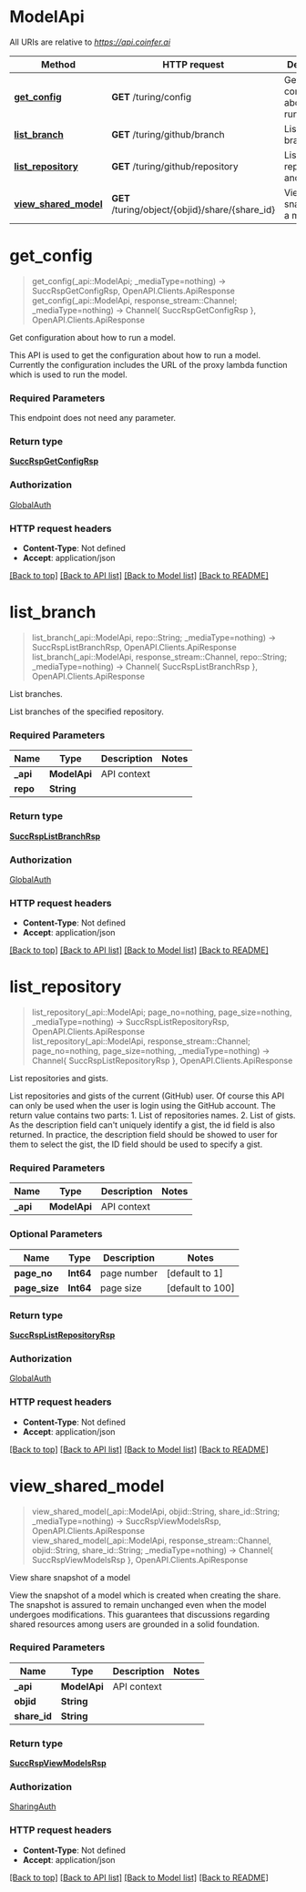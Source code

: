 # ModelApi

All URIs are relative to *https://api.coinfer.ai*

Method | HTTP request | Description
------------- | ------------- | -------------
[**get_config**](ModelApi.md#get_config) | **GET** /turing/config | Get configuration about how to run a model.
[**list_branch**](ModelApi.md#list_branch) | **GET** /turing/github/branch | List branches.
[**list_repository**](ModelApi.md#list_repository) | **GET** /turing/github/repository | List repositories and gists.
[**view_shared_model**](ModelApi.md#view_shared_model) | **GET** /turing/object/{objid}/share/{share_id} | View share snapshot of a model


# **get_config**
> get_config(_api::ModelApi; _mediaType=nothing) -> SuccRspGetConfigRsp, OpenAPI.Clients.ApiResponse <br/>
> get_config(_api::ModelApi, response_stream::Channel; _mediaType=nothing) -> Channel{ SuccRspGetConfigRsp }, OpenAPI.Clients.ApiResponse

Get configuration about how to run a model.

This API is used to get the configuration about how to run a model. Currently the configuration includes the URL of the proxy lambda function which is used to run the model.

### Required Parameters
This endpoint does not need any parameter.

### Return type

[**SuccRspGetConfigRsp**](SuccRspGetConfigRsp.md)

### Authorization

[GlobalAuth](../README.md#GlobalAuth)

### HTTP request headers

 - **Content-Type**: Not defined
 - **Accept**: application/json

[[Back to top]](#) [[Back to API list]](../README.md#api-endpoints) [[Back to Model list]](../README.md#models) [[Back to README]](../README.md)

# **list_branch**
> list_branch(_api::ModelApi, repo::String; _mediaType=nothing) -> SuccRspListBranchRsp, OpenAPI.Clients.ApiResponse <br/>
> list_branch(_api::ModelApi, response_stream::Channel, repo::String; _mediaType=nothing) -> Channel{ SuccRspListBranchRsp }, OpenAPI.Clients.ApiResponse

List branches.

List branches of the specified repository.

### Required Parameters

Name | Type | Description  | Notes
------------- | ------------- | ------------- | -------------
 **_api** | **ModelApi** | API context | 
**repo** | **String** |  |

### Return type

[**SuccRspListBranchRsp**](SuccRspListBranchRsp.md)

### Authorization

[GlobalAuth](../README.md#GlobalAuth)

### HTTP request headers

 - **Content-Type**: Not defined
 - **Accept**: application/json

[[Back to top]](#) [[Back to API list]](../README.md#api-endpoints) [[Back to Model list]](../README.md#models) [[Back to README]](../README.md)

# **list_repository**
> list_repository(_api::ModelApi; page_no=nothing, page_size=nothing, _mediaType=nothing) -> SuccRspListRepositoryRsp, OpenAPI.Clients.ApiResponse <br/>
> list_repository(_api::ModelApi, response_stream::Channel; page_no=nothing, page_size=nothing, _mediaType=nothing) -> Channel{ SuccRspListRepositoryRsp }, OpenAPI.Clients.ApiResponse

List repositories and gists.

List repositories and gists of the current (GitHub) user.  Of course this API can only be used when the user is login using the GitHub account.  The return value contains two parts: 1. List of repositories names. 2. List of gists. As the description field can't uniquely identify a gist, the id field is also returned. In practice, the description field should be showed to user for them to select the gist, the ID field should be used to specify a gist.

### Required Parameters

Name | Type | Description  | Notes
------------- | ------------- | ------------- | -------------
 **_api** | **ModelApi** | API context | 

### Optional Parameters

Name | Type | Description  | Notes
------------- | ------------- | ------------- | -------------
 **page_no** | **Int64** | page number | [default to 1]
 **page_size** | **Int64** | page size | [default to 100]

### Return type

[**SuccRspListRepositoryRsp**](SuccRspListRepositoryRsp.md)

### Authorization

[GlobalAuth](../README.md#GlobalAuth)

### HTTP request headers

 - **Content-Type**: Not defined
 - **Accept**: application/json

[[Back to top]](#) [[Back to API list]](../README.md#api-endpoints) [[Back to Model list]](../README.md#models) [[Back to README]](../README.md)

# **view_shared_model**
> view_shared_model(_api::ModelApi, objid::String, share_id::String; _mediaType=nothing) -> SuccRspViewModelsRsp, OpenAPI.Clients.ApiResponse <br/>
> view_shared_model(_api::ModelApi, response_stream::Channel, objid::String, share_id::String; _mediaType=nothing) -> Channel{ SuccRspViewModelsRsp }, OpenAPI.Clients.ApiResponse

View share snapshot of a model

View the snapshot of a model which is created when creating the share.  The snapshot is assured to remain unchanged even when the model undergoes modifications. This guarantees that discussions regarding shared resources among users are grounded in a solid foundation.

### Required Parameters

Name | Type | Description  | Notes
------------- | ------------- | ------------- | -------------
 **_api** | **ModelApi** | API context | 
**objid** | **String** |  |
**share_id** | **String** |  |

### Return type

[**SuccRspViewModelsRsp**](SuccRspViewModelsRsp.md)

### Authorization

[SharingAuth](../README.md#SharingAuth)

### HTTP request headers

 - **Content-Type**: Not defined
 - **Accept**: application/json

[[Back to top]](#) [[Back to API list]](../README.md#api-endpoints) [[Back to Model list]](../README.md#models) [[Back to README]](../README.md)

